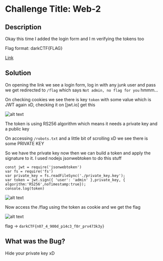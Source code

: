 # Challenge Title: Web-2

## Description
Okay this time I added the login form and I m verifying the tokens too

Flag format: darkCTF{FLAG}

[Link](http://web2.darkarmy.xyz/)

## Solution

On opening the link we see a login form, log in with any junk user and pass we get redirected to `/flag` which says `Not admin, no flag for you` hmmm...

On checking cookies we see there is key `token` with some value which is JWT again xD, checking it on [jwt.io] get this

![alt text](https://github.com/karma9874/CTF-Writeups/blob/master/Dark-PreCTF/Images/token2.JPG)

The token is using RS256 algorithm which means it needs a private key and a public key 

On accessing `/robots.txt` and a little bit of scrolling xD we see there is some PRIVATE KEY   

So we have the private key now then we can build a token and apply the signature to it. I used nodejs jsonwebtoken to do this stuff 

```
const jwt = require('jsonwebtoken')
var fs = require('fs')
var private_key = fs.readFileSync('./private_key.key');
var token = jwt.sign({ 'user': 'admin' },private_key, { algorithm:'RS256',noTimestamp:true}); 
console.log(token)
```
![alt text](https://github.com/karma9874/CTF-Writeups/blob/master/Dark-PreCTF/Images/node2.JPG)

Now access the /flag using the token as cookie and we get the flag

![alt text](https://github.com/karma9874/CTF-Writeups/blob/master/Dark-PreCTF/Images/flag2.JPG)

flag -> `darkCTF{n07_4_900d_p14c3_f0r_prv473k3y}`

## What was the Bug?
Hide your private key xD
